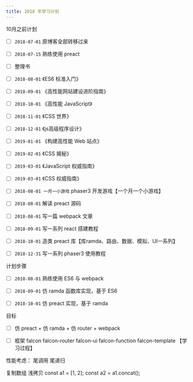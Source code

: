 ```yaml
---
title: 2018 年学习计划
---
```


10月之前计划

- [ ] `2018-07-01` 原博客全部转移过来 
- [ ] `2018-07-15` 熟练使用 preact

- [ ]  整理书
  - [ ] `2018-08-01` 《ES6 标准入门》
  - [ ] `2018-09-01` 《高性能网站建设进阶指南》
  - [ ] `2018-10-01` 《高性能 JavaScript》
  - [ ] `2018-11-01` 《CSS 世界》
  - [ ] `2018-12-01` 《js高级程序设计》
  - [ ] `2019-01-01` 《构建高性能 Web 站点》
  - [ ] `2019-02-01` 《CSS 揭秘》
  - [ ] `2019-03-01` 《JavaScript 权威指南》  
  - [ ] `2019-03-01` 《CSS 权威指南》

- [ ] `2018-08-01 一月一小游戏` phaser3 开发游戏【一个月一个小游戏】
- [ ] `2018-08-01` 解读 preact 源码
- [ ] `2018-08-01` 写一篇 webpack 文章

- [ ] `2018-09-01` 写一系列 react 搭建教程
- [ ] `2018-10-01` 造类 preact 库【库ramda、路由、数据、模拟、UI一系列】
- [ ] `2018-12-31` 写一系列 phaser3 使用教程


计划步骤
- [ ] `2018-08-01` 熟练使用 ES6 与 webpack
- [ ] `2018-09-01` 仿 ramda 函数库实现，基于 ES6
- [ ] `2018-10-01` 仿 preact 实现，基于 ramda



目标
- [ ] 仿 preact + 仿 ramda + 仿 router + webpack

- [ ] 框架 falcon falcon-router falcon-ui falcon-function falcon-template 【学习过程】


性能考虑：
尾调用
尾递归

复制数组 浅拷贝
const a1 = [1, 2];
const a2 = a1.concat();
